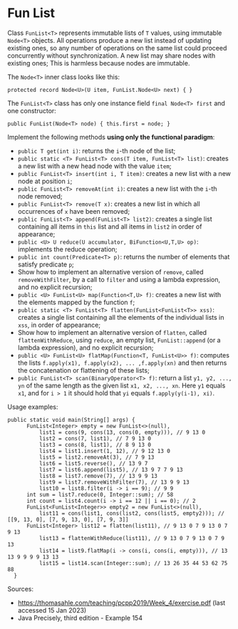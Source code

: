 # Fun List

Class `FunList<T>` represents immutable lists of `T` values, using immutable `Node<T>` objects. All operations
produce a new list instead of updating existing ones, so any number of operations on the same list could
proceed concurrently without synchronization. A new list may share nodes with existing ones; 
This is harmless because nodes are immutable.

The `Node<T>` inner class looks like this:
```
protected record Node<U>(U item, FunList.Node<U> next) { }
```
The `FunList<T>` class has only one instance field `final Node<T> first` and one constructor:
```
public FunList(Node<T> node) { this.first = node; }
```

Implement the following methods **using only the functional paradigm**:
- `public T get(int i)`: returns the `i`-th node of the list;
- `public static <T> FunList<T> cons(T item, FunList<T> list)`: creates a new list with a new head node with the 
value `item`; 
- `public FunList<T> insert(int i, T item)`: creates a new list with a new node at position `i`;
- `public FunList<T> removeAt(int i)`: creates a new list with the `i`-th node removed;
- `public FunList<T> remove(T x)`: creates a new list in which all occurrences of `x` have
  been removed;
- `public FunList<T> append(FunList<T> list2)`: creates a single list containing all items in
  `this` list and all items in `list2` in order of appearance;
- `public <U> U reduce(U accumulator, BiFunction<U,T,U> op)`: implements the reduce operation;
- `public int count(Predicate<T> p)`: returns the number of elements that satisfy predicate `p`;
- Show how to implement an alternative version of `remove`, called `removeWithFilter`, by a call to `filter` and
  using a lambda expression, and no explicit recursion;
- `public <U> FunList<U> map(Function<T,U> f)`: creates a new list with the elements mapped by the function `f`;
- `public static <T> FunList<T> flatten(FunList<FunList<T>> xss)`: creates a single
  list containing all the elements of the individual lists in `xss`, in order of appearance;
- Show how to implement an alternative version of `flatten`, called `flattenWithReduce`, using `reduce`, an
  empty list, `FunList::append` (or a lambda expression), and no explicit recursion;
- `public <U> FunList<U> flatMap(Function<T, FunList<U>> f)`: computes the lists `f.apply(x1), f.apply(x2), ... ,f.apply(xn)`
and then returns the concatenation or flattening of these lists;
- `public FunList<T> scan(BinaryOperator<T> f)`: return a list `y1, y2, ..., yn` of the same length as the
given list `x1, x2, ..., xn`. Here `y1` equals `x1`, and for `i > 1` it should hold that `yi` equals
`f.apply(y(i-1), xi)`.

Usage examples:
```
public static void main(String[] args) {
      FunList<Integer> empty = new FunList<>(null),
          list1 = cons(9, cons(13, cons(0, empty))), // 9 13 0
          list2 = cons(7, list1), // 7 9 13 0
          list3 = cons(8, list1), // 8 9 13 0
          list4 = list1.insert(1, 12), // 9 12 13 0
          list5 = list2.removeAt(3), // 7 9 13
          list6 = list5.reverse(), // 13 9 7
          list7 = list6.append(list5), // 13 9 7 7 9 13
          list8 = list7.remove(7), // 13 9 9 13
          list9 = list7.removeWithFilter(7), // 13 9 9 13
          list10 = list8.filter(i -> i == 9); // 9 9
      int sum = list7.reduce(0, Integer::sum); // 58
      int count = list4.count(i -> i == 12 || i == 0); // 2
      FunList<FunList<Integer>> empty2 = new FunList<>(null),
          list11 = cons(list1, cons(list2, cons(list5, empty2))); // [[9, 13, 0], [7, 9, 13, 0], [7, 9, 3]]
      FunList<Integer> list12 = flatten(list11), // 9 13 0 7 9 13 0 7 9 13
          list13 = flattenWithReduce(list11), // 9 13 0 7 9 13 0 7 9 13
          list14 = list9.flatMap(i -> cons(i, cons(i, empty))), // 13 13 9 9 9 9 13 13
          list15 = list14.scan(Integer::sum); // 13 26 35 44 53 62 75 88
  }
```

Sources:
- https://thomasahle.com/teaching/pcpp2019/Week_4/exercise.pdf (last accessed 15 Jan 2023)
- Java Precisely, third edition - Example 154